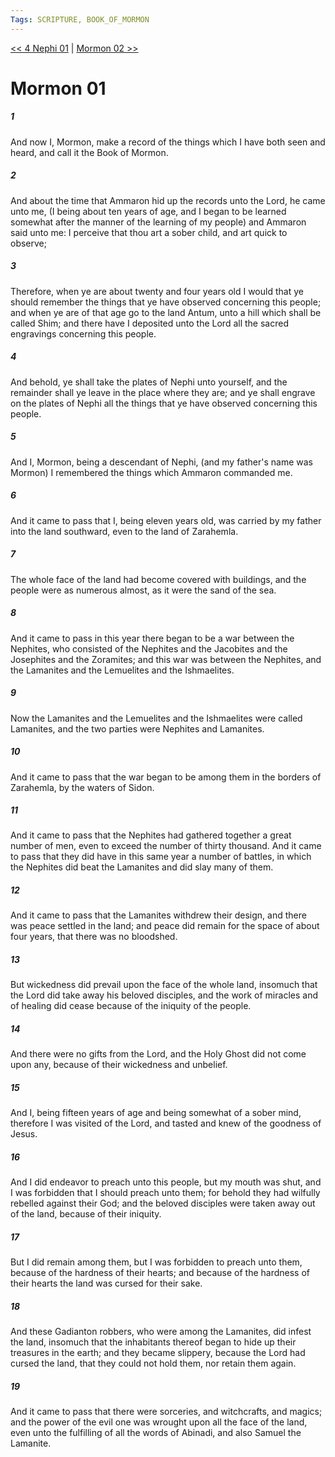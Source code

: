 ```yaml
---
Tags: SCRIPTURE, BOOK_OF_MORMON
---
```


[<< 4 Nephi 01](BOOK_OF_MORMON/12_The_Fourth_Book_of_Nephi/4_Nephi_01.md) | [Mormon 02 >>](BOOK_OF_MORMON/13_Mormon/Mormon_02.md)

# Mormon 01

##### 1

And now I, Mormon, make a record of the things which I have both seen and heard, and call it the Book of Mormon.

##### 2

And about the time that Ammaron hid up the records unto the Lord, he came unto me, (I being about ten years of age, and I began to be learned somewhat after the manner of the learning of my people) and Ammaron said unto me: I perceive that thou art a sober child, and art quick to observe;

##### 3

Therefore, when ye are about twenty and four years old I would that ye should remember the things that ye have observed concerning this people; and when ye are of that age go to the land Antum, unto a hill which shall be called Shim; and there have I deposited unto the Lord all the sacred engravings concerning this people.

##### 4

And behold, ye shall take the plates of Nephi unto yourself, and the remainder shall ye leave in the place where they are; and ye shall engrave on the plates of Nephi all the things that ye have observed concerning this people.

##### 5

And I, Mormon, being a descendant of Nephi, (and my father's name was Mormon) I remembered the things which Ammaron commanded me.

##### 6

And it came to pass that I, being eleven years old, was carried by my father into the land southward, even to the land of Zarahemla.

##### 7

The whole face of the land had become covered with buildings, and the people were as numerous almost, as it were the sand of the sea.

##### 8

And it came to pass in this year there began to be a war between the Nephites, who consisted of the Nephites and the Jacobites and the Josephites and the Zoramites; and this war was between the Nephites, and the Lamanites and the Lemuelites and the Ishmaelites.

##### 9

Now the Lamanites and the Lemuelites and the Ishmaelites were called Lamanites, and the two parties were Nephites and Lamanites.

##### 10

And it came to pass that the war began to be among them in the borders of Zarahemla, by the waters of Sidon.

##### 11

And it came to pass that the Nephites had gathered together a great number of men, even to exceed the number of thirty thousand. And it came to pass that they did have in this same year a number of battles, in which the Nephites did beat the Lamanites and did slay many of them.

##### 12

And it came to pass that the Lamanites withdrew their design, and there was peace settled in the land; and peace did remain for the space of about four years, that there was no bloodshed.

##### 13

But wickedness did prevail upon the face of the whole land, insomuch that the Lord did take away his beloved disciples, and the work of miracles and of healing did cease because of the iniquity of the people.

##### 14

And there were no gifts from the Lord, and the Holy Ghost did not come upon any, because of their wickedness and unbelief.

##### 15

And I, being fifteen years of age and being somewhat of a sober mind, therefore I was visited of the Lord, and tasted and knew of the goodness of Jesus.

##### 16

And I did endeavor to preach unto this people, but my mouth was shut, and I was forbidden that I should preach unto them; for behold they had wilfully rebelled against their God; and the beloved disciples were taken away out of the land, because of their iniquity.

##### 17

But I did remain among them, but I was forbidden to preach unto them, because of the hardness of their hearts; and because of the hardness of their hearts the land was cursed for their sake.

##### 18

And these Gadianton robbers, who were among the Lamanites, did infest the land, insomuch that the inhabitants thereof began to hide up their treasures in the earth; and they became slippery, because the Lord had cursed the land, that they could not hold them, nor retain them again.

##### 19

And it came to pass that there were sorceries, and witchcrafts, and magics; and the power of the evil one was wrought upon all the face of the land, even unto the fulfilling of all the words of Abinadi, and also Samuel the Lamanite.
